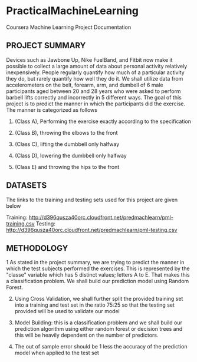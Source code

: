 # PracticalMachineLearning
Coursera Machine Learning Project Documentation

## PROJECT SUMMARY

Devices such as Jawbone Up, Nike FuelBand, and Fitbit now make it possible to collect a large amount of data about personal activity relatively inexpensively.
People regularly quantify how much of a particular activity they do, but rarely quantify how well they do it.
We shall utilize data from accelerometers on the belt, forearm, arm, and dumbell of 6 male participants aged between 20 and 28 years who were asked to perform barbell lifts correctly and incorrectly in 5 different ways.
The goal of this project is to predict the manner in which the participants did the exercise. The manner is categorized as follows

1. (Class A), Performing the exercise exactly according to the specification

2. (Class B), throwing the elbows to the front

3. (Class C), lifting the dumbbell only halfway

4. (Class D), lowering the dumbbell only halfway

5. (Class E) and throwing the hips to the front

## DATASETS

The links to the training and testing sets used for this project are given below

Training: http://d396qusza40orc.cloudfront.net/predmachlearn/pml-training.csv
Testing: http://d396qusza40orc.cloudfront.net/predmachlearn/pml-testing.csv


## METHODOLOGY

1 As stated in the project summary, we are trying to predict the manner in which the test subjects performed the exercises. This is represented by the "classe" variable which has 5 distinct values; letters A to E. That makes this a classification problem. We shall build our prediction model using Random Forest.

2. Using Cross Validation, we shall further split the provided training set into a training and test set in the ratio 75:25 so that the testing set provided will be used to validate our model

3. Model Building: this is a classification problem and we shall build our prediction algorithm using either random forest or decision trees and this will be heavily dependent on the number of predictors.

3. The out of sample error should be 1 less the accuracy of the prediction model when applied to the test set
